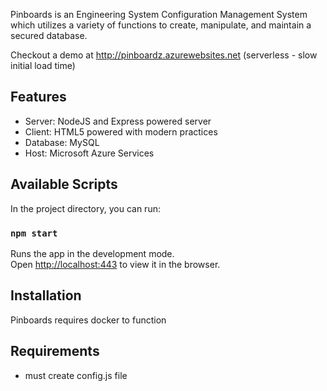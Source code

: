 Pinboards is an Engineering System Configuration Management System which utilizes a variety of functions to create, manipulate, and maintain a secured database.

Checkout a demo at http://pinboardz.azurewebsites.net (serverless - slow initial load time)

## Features

- Server: NodeJS and Express powered server
- Client: HTML5 powered with modern practices
- Database: MySQL
- Host: Microsoft Azure Services



## Available Scripts

In the project directory, you can run:

### `npm start`

Runs the app in the development mode.<br>
Open [http://localhost:443](http://localhost:443) to view it in the browser.

## Installation

Pinboards requires docker to function

## Requirements

- must create config.js file